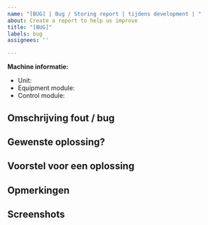 ```yaml
---
name: "[BUG] | Bug / Storing report | tijdens development | "
about: Create a report to help us improve
title: "[BUG]"
labels: bug
assignees: ''

---
```


**Machine informatie:**
- Unit: 
- Equipment module:  
- Control module: 

**Omschrijving fout / bug**
- 

**Gewenste  oplossing?**
- 

**Voorstel voor een oplossing**
- 

**Opmerkingen**
- 

**Screenshots**
-
